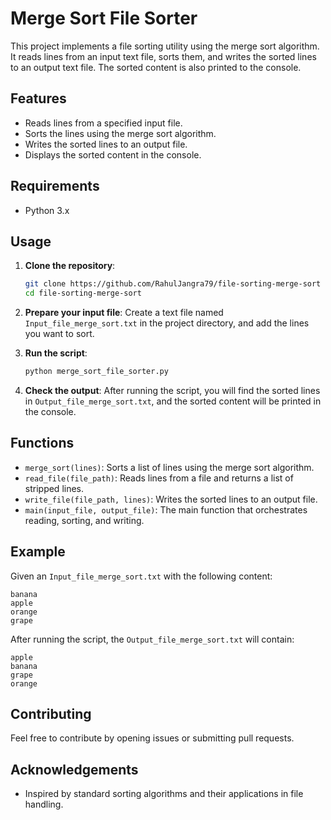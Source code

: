 # Merge Sort File Sorter

This project implements a file sorting utility using the merge sort algorithm. It reads lines from an input text file, 
sorts them, and writes the sorted lines to an output text file. The sorted content is also printed to the console.

## Features

- Reads lines from a specified input file.
- Sorts the lines using the merge sort algorithm.
- Writes the sorted lines to an output file.
- Displays the sorted content in the console.

## Requirements

- Python 3.x

## Usage

1. **Clone the repository**:
   ```bash
   git clone https://github.com/RahulJangra79/file-sorting-merge-sort
   cd file-sorting-merge-sort
   ```

2. **Prepare your input file**: Create a text file named `Input_file_merge_sort.txt` in the project directory, and add the lines you want to sort.

3. **Run the script**:
   ```bash
   python merge_sort_file_sorter.py
   ```

4. **Check the output**: After running the script, you will find the sorted lines in `Output_file_merge_sort.txt`, and the sorted content will be printed in the console.

## Functions

- `merge_sort(lines)`: Sorts a list of lines using the merge sort algorithm.
- `read_file(file_path)`: Reads lines from a file and returns a list of stripped lines.
- `write_file(file_path, lines)`: Writes the sorted lines to an output file.
- `main(input_file, output_file)`: The main function that orchestrates reading, sorting, and writing.

## Example

Given an `Input_file_merge_sort.txt` with the following content:
```
banana
apple
orange
grape
```

After running the script, the `Output_file_merge_sort.txt` will contain:
```
apple
banana
grape
orange
```

## Contributing

Feel free to contribute by opening issues or submitting pull requests. 

## Acknowledgements

- Inspired by standard sorting algorithms and their applications in file handling.
